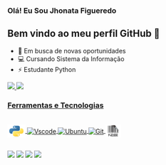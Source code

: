 ### Olá! Eu Sou Jhonata Figueredo 
## Bem vindo ao meu perfil GitHub 👋
- 🔭 Em busca de novas oportunidades
- 💻 Cursando Sistema da Informação
- ⚡ Estudante Python 
<div>
<a href="https://github.com/FigueredoDev">
<img height="180em" src="https://github-readme-stats.vercel.app/api/top-langs/?username=FigueredoDev&layout=compact&langs_count=7&theme=dracula"/>
<img height="180em" src="https://github-readme-stats.vercel.app/api?username=FigueredoDev&show_icons=true&theme=dracula&include_all_commits=true&count_private=true"/>
</div>
  
### Ferramentas e Tecnologias

  <div style="display: inline_block"><br>
  <img align="center" alt="Python" height="30" width="40" src="https://raw.githubusercontent.com/devicons/devicon/master/icons/python/python-original.svg">
  <img align="center" alt="Vscode" height="30" width="40" src="https://cdn.jsdelivr.net/gh/devicons/devicon/icons/vscode/vscode-original.svg">
  <img align="center" alt="Ubuntu" height="30" width="40" src="https://cdn.jsdelivr.net/gh/devicons/devicon/icons/ubuntu/ubuntu-plain.svg">
  <img align="center" alt="Git" height="30" width="40" src="https://cdn.jsdelivr.net/gh/devicons/devicon/icons/git/git-original.svg">
  <img align="center" alt="Ubuntu" height="30" width="35" src="https://github.com/ncode-dev/ncode/blob/main/ncode_amd64_stable/usr/bin/ncode/img/ncode.png">
</div>
  
##
  
<div> 
  <a href="https://www.instagram.com/figuera.silva" target="_blank"><img src="https://img.shields.io/badge/-Instagram-%23E4405F?style=for-the-badge&logo=instagram&logoColor=white" target="_blank"></a>
  <a href="https://www.linkedin.com/in/jhonata-figueredo-79172a1b8/" target="_blank"><img src="https://img.shields.io/badge/-LinkedIn-%230077B5?style=for-the-badge&logo=linkedin&logoColor=white" target="_blank"></a>
  <a href = "mailto:jhowfigueredo2@gmail.com"><img src=	"https://img.shields.io/badge/Gmail-D14836?style=for-the-badge&logo=gmail&logoColor=white" target="_blank"></a>
  <a href = "https://t.me/FigueredoCPD"><img src=	"https://img.shields.io/badge/Telegram-2CA5E0?style=for-the-badge&logo=telegram&logoColor=white" target="_blank"></a>
